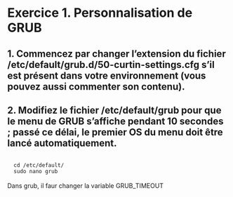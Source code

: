 # Exercice 1. Personnalisation de GRUB

## 1. Commencez par changer l’extension du fichier /etc/default/grub.d/50-curtin-settings.cfg s’il est présent dans votre environnement (vous pouvez aussi commenter son contenu).

## 2. Modifiez le fichier /etc/default/grub pour que le menu de GRUB s’affiche pendant 10 secondes ; passé ce délai, le premier OS du menu doit être lancé automatiquement.
<code>
  cd /etc/default/
  sudo nano grub
</code></br>
Dans grub, il faur changer la variable GRUB_TIMEOUT
